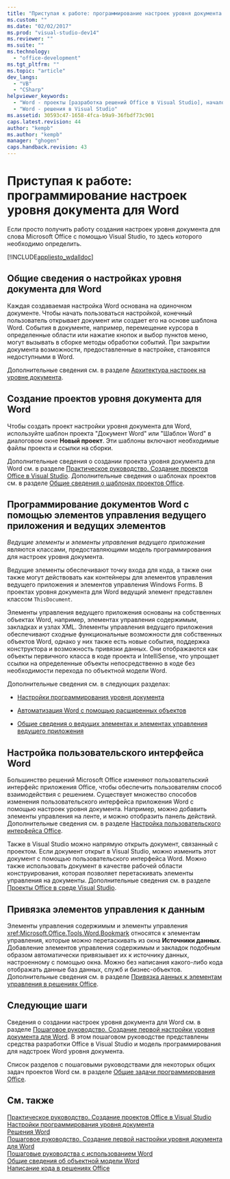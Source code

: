 ```yaml
---
title: "Приступая к работе: программирование настроек уровня документа для Word | Microsoft Docs"
ms.custom: ""
ms.date: "02/02/2017"
ms.prod: "visual-studio-dev14"
ms.reviewer: ""
ms.suite: ""
ms.technology: 
  - "office-development"
ms.tgt_pltfrm: ""
ms.topic: "article"
dev_langs: 
  - "VB"
  - "CSharp"
helpviewer_keywords: 
  - "Word - проекты [разработка решений Office в Visual Studio], начало работы"
  - "Word - решения в Visual Studio"
ms.assetid: 30593c47-1658-4fca-b9a9-36fbdf73c901
caps.latest.revision: 44
author: "kempb"
ms.author: "kempb"
manager: "ghogen"
caps.handback.revision: 43
---
```

# Приступая к работе: программирование настроек уровня документа для Word
  Если просто получить работу создания настроек уровня документа для слова Microsoft Office с помощью Visual Studio, то здесь которого необходимо определить.  
  
 [!INCLUDE[appliesto_wdalldoc](../vsto/includes/appliesto-wdalldoc-md.md)]  
  
## Общие сведения о настройках уровня документа для Word  
 Каждая создаваемая настройка Word основана на одиночном документе.  Чтобы начать пользоваться настройкой, конечный пользователь открывает документ или создает его на основе шаблона Word.  События в документе, например, перемещение курсора в определенные области или нажатие кнопок и выбор пунктов меню, могут вызывать в сборке методы обработки событий.  При закрытии документа возможности, предоставленные в настройке, становятся недоступными в Word.  
  
 Дополнительные сведения см. в разделе [Архитектура настроек на уровне документа](../vsto/architecture-of-document-level-customizations.md).  
  
## Создание проектов уровня документа для Word  
 Чтобы создать проект настройки уровня документа для Word, используйте шаблон проекта "Документ Word" или "Шаблон Word" в диалоговом окне **Новый проект**.  Эти шаблоны включают необходимые файлы проекта и ссылки на сборки.  
  
 Дополнительные сведения о создании проекта уровня документа для Word см. в разделе [Практическое руководство. Создание проектов Office в Visual Studio](../vsto/how-to-create-office-projects-in-visual-studio.md).  Дополнительные сведения о шаблонах проектов см. в разделе [Общие сведения о шаблонах проектов Office](../vsto/office-project-templates-overview.md).  
  
## Программирование документов Word с помощью элементов управления ведущего приложения и ведущих элементов  
 *Ведущие элементы* и *элементы управления ведущего приложения* являются классами, предоставляющими модель программирования для настроек уровня документа.  
  
 Ведущие элементы обеспечивают точку входа для кода, а также они также могут действовать как контейнеры для элементов управления ведущего приложения и элементов управления Windows Forms.  В проектах уровня документа для Word ведущий элемент представлен классом `ThisDocument`.  
  
 Элементы управления ведущего приложения основаны на собственных объектах Word, например, элементах управления содержимым, закладках и узлах XML.  Элементы управления ведущего приложения обеспечивают сходные функциональные возможности для собственных объектов Word, однако у них также есть новые события, поддержка конструктора и возможность привязки данных.  Они отображаются как объекты первичного класса в коде проекта и IntelliSense, что упрощает ссылки на определенные объекты непосредственно в коде без необходимости перехода по объектной модели Word.  
  
 Дополнительные сведения см. в следующих разделах:  
  
-   [Настройки программирования уровня документа](../vsto/programming-document-level-customizations.md)  
  
-   [Автоматизация Word с помощью расширенных объектов](../vsto/automating-word-by-using-extended-objects.md)  
  
-   [Общие сведения о ведущих элементах и элементах управления ведущего приложения](../vsto/host-items-and-host-controls-overview.md)  
  
## Настройка пользовательского интерфейса Word  
 Большинство решений Microsoft Office изменяют пользовательский интерфейс приложения Office, чтобы обеспечить пользователям способ взаимодействия с решением.  Существует множество способов изменения пользовательского интерфейса приложения Word с помощью настроек уровня документа.  Например, можно добавить элементы управления на ленте, и можно отобразить панель действий.  Дополнительные сведения см. в разделе [Настройка пользовательского интерфейса Office](../vsto/office-ui-customization.md).  
  
 Также в Visual Studio можно напрямую открыть документ, связанный с проектом.  Если документ открыт в Visual Studio, можно изменить этот документ с помощью пользовательского интерфейса Word.  Можно также использовать документ в качестве рабочей области конструирования, которая позволяет перетаскивать элементы управления на документы.  Дополнительные сведения см. в разделе [Проекты Office в среде Visual Studio](../vsto/office-projects-in-the-visual-studio-environment.md).  
  
## Привязка элементов управления к данным  
 Элементы управления содержимым и элементы управления <xref:Microsoft.Office.Tools.Word.Bookmark> относятся к элементам управления, которые можно перетаскивать из окна **Источники данных**.  Добавление элементов управления содержимым и закладок подобным образом автоматически привязывает их к источнику данных, настроенному с помощью окна.  Можно без написания какого\-либо кода отображать данные баз данных, служб и бизнес\-объектов.  Дополнительные сведения см. в разделе [Привязка данных к элементам управления в решениях Office](../vsto/binding-data-to-controls-in-office-solutions.md).  
  
## Следующие шаги  
 Сведения о создании настроек уровня документа для Word см. в разделе [Пошаговое руководство. Создание первой настройки уровня документа для Word](../vsto/walkthrough-creating-your-first-document-level-customization-for-word.md).  В этом пошаговом руководстве представлены средства разработки Office в Visual Studio и модель программирования для надстроек Word уровня документа.  
  
 Список разделов с пошаговыми руководствами для некоторых общих задач проектов Word см. в разделе [Общие задачи программирования Office](../vsto/common-tasks-in-office-programming.md).  
  
## См. также  
 [Практическое руководство. Создание проектов Office в Visual Studio](../vsto/how-to-create-office-projects-in-visual-studio.md)   
 [Настройки программирования уровня документа](../vsto/programming-document-level-customizations.md)   
 [Решения Word](../vsto/word-solutions.md)   
 [Пошаговое руководство. Создание первой настройки уровня документа для Word](../vsto/walkthrough-creating-your-first-document-level-customization-for-word.md)   
 [Пошаговые руководства с использованием Word](../vsto/walkthroughs-using-word.md)   
 [Общие сведения об объектной модели Word](../vsto/word-object-model-overview.md)   
 [Написание кода в решениях Office](../vsto/writing-code-in-office-solutions.md)  
  
  